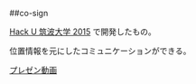 ##co-sign

[Hack U 筑波大学 2015](http://hacku.yahoo.co.jp/tsukuba2015/) で開発したもの。

位置情報を元にしたコミュニケーションができる。

[プレゼン動画](https://youtu.be/GIapoam_bB4?t=25m20s)